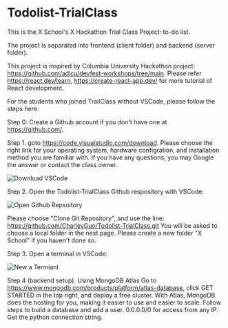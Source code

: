 # Todolist-TrialClass
This is the X School's X Hackathon Trial Class Project: to-do list.

The project is separated into frontend (client folder) and backend (server folder). 

This project is inspired by Columbia University Hackathon project: https://github.com/adicu/devfest-workshops/tree/main. Please refer https://react.dev/learn, https://create-react-app.dev/ for more tutorial of React development.

For the students who joined TrailClass without VSCode, please follow the steps here:

Step 0: Create a Github account if you don't have one at https://github.com/. 

Step 1. goto https://code.visualstudio.com/download. Please choose the right link for your operating system, hardware configration, and installation method you are familiar with. If you have any questions, you may Google the answer or contact the class owner. 

![Download VSCode](images/VSCode-Download.png)

Step 2. Open the Todolist-TrialClass Github respository with VSCode:

![Open Github Repsoitory](images/VSCode-Open-Github-Repository.png)

Please choose "Clone Git Repository", and use the line: https://github.com/CharleyGuo/Todolist-TrialClass.git You will be asked to choose a local folder in the next page. Please create a new folder "X School" if you haven't done so.

Step 3. Open a terminal in VSCode:

![New a Termianl](images/VSCode-New-Terminal.png)


Step 4 (backend setup). Using MongoDB Atlas
Go to https://www.mongodb.com/products/platform/atlas-database, click GET STARTED in the top right, and deploy a free cluster. With Atlas, MongoDB does the hosting for you, making it easier to use and easier to scale. Follow steps to build a database and add a user. 0.0.0.0/0 for access from any IP. Get the python connection string. 
